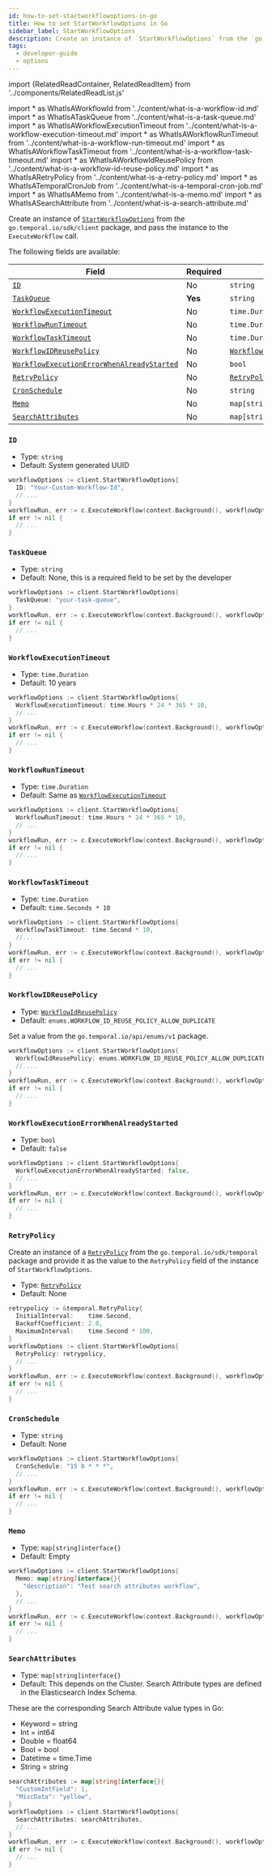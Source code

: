 ```yaml
---
id: how-to-set-startworkflowoptions-in-go
title: How to set StartWorkflowOptions in Go
sidebar_label: StartWorkflowOptions
description: Create an instance of `StartWorkflowOptions` from the `go.temporal.io/sdk/client` package, and pass the instance to the `ExecuteWorkflow` call.
tags:
  - developer-guide
  - options
---
```


import {RelatedReadContainer, RelatedReadItem} from '../components/RelatedReadList.js'

<!-- prettier-ignore -->
import * as WhatIsAWorkflowId from '../content/what-is-a-workflow-id.md'
import * as WhatIsATaskQueue from '../content/what-is-a-task-queue.md'
import * as WhatIsAWorkflowExecutionTimeout from '../content/what-is-a-workflow-execution-timeout.md'
import * as WhatIsAWorkflowRunTimeout from '../content/what-is-a-workflow-run-timeout.md'
import * as WhatIsAWorkflowTaskTimeout from '../content/what-is-a-workflow-task-timeout.md'
import * as WhatIsAWorkflowIdReusePolicy from '../content/what-is-a-workflow-id-reuse-policy.md'
import * as WhatIsARetryPolicy from '../content/what-is-a-retry-policy.md'
import * as WhatIsATemporalCronJob from '../content/what-is-a-temporal-cron-job.md'
import * as WhatIsAMemo from '../content/what-is-a-memo.md'
import * as WhatIsASearchAttribute from '../content/what-is-a-search-attribute.md'


Create an instance of [`StartWorkflowOptions`](https://pkg.go.dev/go.temporal.io/sdk@v1.10.0/client#StartWorkflowOptions) from the `go.temporal.io/sdk/client` package, and pass the instance to the `ExecuteWorkflow` call.

The following fields are available:

| Field | Required | Type |
| ----- | -------- | ---- |
| [`ID`](#id)  | No  | `string` |
| [`TaskQueue`](#taskqueue)                                | **Yes**  | `string`                                                                                        |
| [`WorkflowExecutionTimeout`](#workflowexecutiontimeout) | No       | `time.Duration`                                                                                 |
| [`WorkflowRunTimeout`](#workflowruntimeout)             | No       | `time.Duration`                                                                                 | [👀](#workflowruntimeout)                       |
| [`WorkflowTaskTimeout`](#workflowtasktimeout)      | No       | `time.Duration`  |
| [`WorkflowIDReusePolicy`](#workflowidreusepolicy) | No | [`WorkflowIdReusePolicy`](https://pkg.go.dev/go.temporal.io/api/enums/v1#WorkflowIdReusePolicy)  |
| [`WorkflowExecutionErrorWhenAlreadyStarted`](#workflowexecutionerrorwhenalreadystarted)  | No   | `bool`  |
| [`RetryPolicy`](#retrypolicy) | No | [`RetryPolicy`](https://pkg.go.dev/go.temporal.io/sdk/temporal#RetryPolicy) |
| [`CronSchedule`](#cronschedule)  | No   | `string`        |
| [`Memo`](#memo)   | No       | `map[string]interface{}`        |
| [`SearchAttributes`](#searchattributes)   | No       | `map[string]interface{}`   |

### `ID`

- Type: `string`
- Default: System generated UUID

```go
workflowOptions := client.StartWorkflowOptions{
  ID: "Your-Custom-Workflow-Id",
  // ...
}
workflowRun, err := c.ExecuteWorkflow(context.Background(), workflowOptions, YourWorkflowDefinition)
if err != nil {
  // ...
}
```

<RelatedReadContainer>
  <RelatedReadItem page={WhatIsAWorkflowId} />
</RelatedReadContainer>

### `TaskQueue`

- Type: `string`
- Default: None, this is a required field to be set by the developer

```go
workflowOptions := client.StartWorkflowOptions{
  TaskQueue: "your-task-queue",
}
workflowRun, err := c.ExecuteWorkflow(context.Background(), workflowOptions, YourWorkflowDefinition)
if err != nil {
  // ...
}
```

<RelatedReadContainer>
  <RelatedReadItem page={WhatIsATaskQueue} />
</RelatedReadContainer>

### `WorkflowExecutionTimeout`

- Type: `time.Duration`
- Default:  10 years

```go
workflowOptions := client.StartWorkflowOptions{
  WorkflowExecutionTimeout: time.Hours * 24 * 365 * 10,
  // ...
}
workflowRun, err := c.ExecuteWorkflow(context.Background(), workflowOptions, YourWorkflowDefinition)
if err != nil {
  // ...
}
```

<RelatedReadContainer>
  <RelatedReadItem page={WhatIsAWorkflowExecutionTimeout} />
</RelatedReadContainer>

### `WorkflowRunTimeout`

- Type: `time.Duration`
- Default: Same as [`WorkflowExecutionTimeout`](#workflowexecutiontimeout)

```go
workflowOptions := client.StartWorkflowOptions{
  WorkflowRunTimeout: time.Hours * 24 * 365 * 10,
  // ...
}
workflowRun, err := c.ExecuteWorkflow(context.Background(), workflowOptions, YourWorkflowDefinition)
if err != nil {
  // ...
}
```

<RelatedReadContainer>
  <RelatedReadItem page={WhatIsAWorkflowRunTimeout} />
</RelatedReadContainer>

### `WorkflowTaskTimeout`

- Type: `time.Duration`
- Default: `time.Seconds * 10`

```go
workflowOptions := client.StartWorkflowOptions{
  WorkflowTaskTimeout: time.Second * 10,
  //...
}
workflowRun, err := c.ExecuteWorkflow(context.Background(), workflowOptions, YourWorkflowDefinition)
if err != nil {
  // ...
}
```

<RelatedReadContainer>
  <RelatedReadItem page={WhatIsAWorkflowTaskTimeout} />
</RelatedReadContainer>

### `WorkflowIDReusePolicy`

- Type: [`WorkflowIdReusePolicy`](https://pkg.go.dev/go.temporal.io/api/enums/v1#WorkflowIdReusePolicy)
- Default: `enums.WORKFLOW_ID_REUSE_POLICY_ALLOW_DUPLICATE`

Set a value from the `go.temporal.io/api/enums/v1` package.

```go
workflowOptions := client.StartWorkflowOptions{
  WorkflowIdReusePolicy: enums.WORKFLOW_ID_REUSE_POLICY_ALLOW_DUPLICATE,
  // ...
}
workflowRun, err := c.ExecuteWorkflow(context.Background(), workflowOptions, YourWorkflowDefinition)
if err != nil {
  // ...
}
```

<RelatedReadContainer>
  <RelatedReadItem page={WhatIsAWorkflowIdReusePolicy} />
</RelatedReadContainer>

### `WorkflowExecutionErrorWhenAlreadyStarted`

- Type: `bool`
- Default: `false`

```go
workflowOptions := client.StartWorkflowOptions{
  WorkflowExecutionErrorWhenAlreadyStarted: false,
  // ...
}
workflowRun, err := c.ExecuteWorkflow(context.Background(), workflowOptions, YourWorkflowDefinition)
if err != nil {
  // ...
}
```

### `RetryPolicy`

Create an instance of a [`RetryPolicy`](https://pkg.go.dev/go.temporal.io/sdk/temporal#RetryPolicy) from the `go.temporal.io/sdk/temporal` package and provide it as the value to the `RetryPolicy` field of the instance of `StartWorkflowOptions`.

- Type: [`RetryPolicy`](https://pkg.go.dev/go.temporal.io/sdk/temporal#RetryPolicy)
- Default: None

```go
retrypolicy := &temporal.RetryPolicy{
  InitialInterval:    time.Second,
  BackoffCoefficient: 2.0,
  MaximumInterval:    time.Second * 100,
}
workflowOptions := client.StartWorkflowOptions{
  RetryPolicy: retrypolicy,
  // ...
}
workflowRun, err := c.ExecuteWorkflow(context.Background(), workflowOptions, YourWorkflowDefinition)
if err != nil {
  // ...
}
```

<RelatedReadContainer>
  <RelatedReadItem page={WhatIsARetryPolicy} />
</RelatedReadContainer>

### `CronSchedule`

- Type: `string`
- Default: None

```go
workflowOptions := client.StartWorkflowOptions{
  CronSchedule: "15 8 * * *",
  // ...
}
workflowRun, err := c.ExecuteWorkflow(context.Background(), workflowOptions, YourWorkflowDefinition)
if err != nil {
  // ...
}
```

<RelatedReadContainer>
  <RelatedReadItem page={WhatIsATemporalCronJob} />
</RelatedReadContainer>

### `Memo`

- Type: `map[string]interface{}`
- Default: Empty

```go
workflowOptions := client.StartWorkflowOptions{
  Memo: map[string]interface{}{
    "description": "Test search attributes workflow",
  },
  // ...
}
workflowRun, err := c.ExecuteWorkflow(context.Background(), workflowOptions, YourWorkflowDefinition)
if err != nil {
  // ...
}
```

<RelatedReadContainer>
  <RelatedReadItem page={WhatIsAMemo} />
</RelatedReadContainer>

### `SearchAttributes`

- Type: `map[string]interface{}`
- Default: This depends on the Cluster. Search Attribute types are defined in the Elasticsearch Index Schema.

These are the corresponding Search Attribute value types in Go:

- Keyword = string
- Int = int64
- Double = float64
- Bool = bool
- Datetime = time.Time
- String = string

```go
searchAttributes := map[string]interface{}{
  "CustomIntField": 1,
  "MiscData": "yellow",
}
workflowOptions := client.StartWorkflowOptions{
  SearchAttributes: searchAttributes,
  // ...
}
workflowRun, err := c.ExecuteWorkflow(context.Background(), workflowOptions, YourWorkflowDefinition)
if err != nil {
  // ...
}
```

<RelatedReadContainer>
  <RelatedReadItem page={WhatIsASearchAttribute} />
</RelatedReadContainer>
